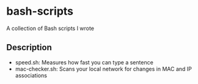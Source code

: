 # bash-scripts
A collection of Bash scripts I wrote

## Description

- speed.sh: Measures how fast you can type a sentence
- mac-checker.sh: Scans your local network for changes in MAC and IP associations
